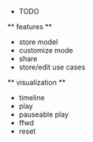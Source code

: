 * TODO

** features **

- store model
- customize mode
- share
- store/edit use cases

** visualization **

- timeline
- play
- pauseable play
- ffwd
- reset

